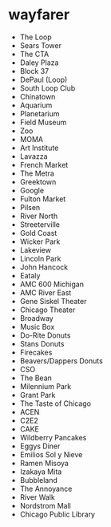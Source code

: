# wayfarer

- The Loop
- Sears Tower
- The CTA
- Daley Plaza
- Block 37
- DePaul (Loop)
- South Loop Club
- Chinatown
- Aquarium
- Planetarium
- Field Museum
- Zoo
- MOMA
- Art Institute
- Lavazza
- French Market
- The Metra
- Greektown
- Google
- Fulton Market
- Pilsen
- River North
- Streeterville
- Gold Coast
- Wicker Park
- Lakeview
- Lincoln Park
- John Hancock
- Eataly
- AMC 600 Michigan
- AMC River East
- Gene Siskel Theater
- Chicago Theater
- Broadway
- Music Box
- Do-Rite Donuts
- Stans Donuts
- Firecakes
- Beavers/Dappers Donuts
- CSO
- The Bean
- Milennium Park
- Grant Park
- The Taste of Chicago
- ACEN
- C2E2
- CAKE
- Wildberry Pancakes
- Eggys Diner
- Emilios Sol y Nieve
- Ramen Misoya
- Izakaya Mita
- Bubbleland
- The Annoyance
- River Walk
- Nordstrom Mall
- Chicago Public Library